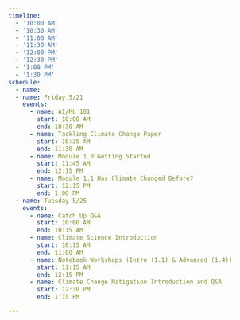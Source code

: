 ```yaml
---
timeline:
  - '10:00 AM'
  - '10:30 AM'
  - '11:00 AM'
  - '11:30 AM'
  - '12:00 PM'
  - '12:30 PM'
  - '1:00 PM'
  - '1:30 PM'
schedule:
  - name:
  - name: Friday 5/21
    events:
      - name: AI/ML 101
        start: 10:00 AM
        end: 10:30 AM
      - name: Tackling Climate Change Paper
        start: 10:35 AM
        end: 11:30 AM
      - name: Module 1.0 Getting Started
        start: 11:45 AM
        end: 12:15 PM
      - name: Module 1.1 Has Climate Changed Before?
        start: 12:15 PM
        end: 1:00 PM
  - name: Tuesday 5/25
    events:
      - name: Catch Up Q&A
        start: 10:00 AM
        end: 10:15 AM
      - name: Climate Science Introduction
        start: 10:15 AM
        end: 11:00 AM
      - name: Notebook Workshops (Intro (1.1) & Advanced (1.4))
        start: 11:15 AM
        end: 12:15 PM
      - name: Climate Change Mitigation Introduction and Q&A
        start: 12:30 PM
        end: 1:15 PM

---
```

